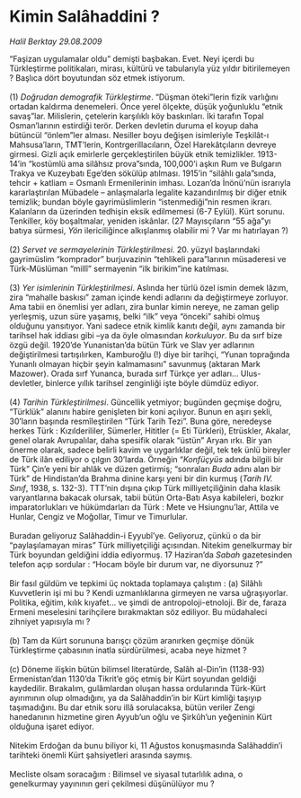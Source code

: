 # Kimin Salâhaddini ?

*Halil Berktay 29.08.2009*

<div class="taraf_structure_2col_1zq">
<div class="margen_n">



 <p>“Faşizan uygulamalar oldu” demişti başbakan. Evet. Neyi içerdi bu Türkleştirme politikaları, mirası, kültürü ve tabularıyla yüz yıldır bitirilemeyen ? Başlıca dört boyutundan söz etmek istiyorum. <br/><br/>(1) <i>Doğrudan demografik Türkleştirme</i>. “Düşman öteki”lerin fizik varlığını ortadan kaldırma denemeleri. Önce yerel ölçekte, düşük yoğunluklu “etnik savaş”lar. Milislerin, çetelerin karşılıklı köy baskınları. İki tarafın Topal Osman’larının estirdiği terör. Derken devletin duruma el koyup daha bütüncül “önlem”ler alması. Nesiller boyu değişen isimleriyle Teşkilât-ı Mahsusa’ların, TMT’lerin, Kontrgerillacıların, Özel Harekâtçıların devreye girmesi. Gizli açık emirlerle gerçekleştirilen büyük etnik temizlikler. 1913-14’in “kostümlü ama silâhsız prova”sında, 100,000’i aşkın Rum ve Bulgarın Trakya ve Kuzeybatı Ege’den sökülüp atılması. 1915’in “silâhlı gala”sında, tehcir + katliam = Osmanlı Ermenilerinin imhası. Lozan’da İnönü’nün israrıyla kararlaştırılan Mübadele – anlaşmalarla legalite kazandırılmış bir diğer etnik temizlik; bundan böyle gayrimüslimlerin “istenmediği”nin resmen ikrarı. Kalanların da üzerinden tedhişin eksik edilmemesi (6-7 Eylül). Kürt sorunu. Tenkiller, köy boşaltmalar, yeniden iskânlar. (27 Mayısçıların “55 ağa”yı batıya sürmesi, <i>Yön</i> ilericiliğince alkışlanmış olabilir mi ? Var mı hatırlayan ?) <br/><br/>(2) <i>Servet ve sermayelerinin Türkleştirilmesi</i>. 20. yüzyıl başlarındaki gayrimüslim “komprador” burjuvazinin “tehlikeli para”larının müsaderesi ve Türk-Müslüman “millî” sermayenin “ilk birikim”ine katılması. <br/><br/>(3) <i>Yer isimlerinin Türkleştirilmesi</i>. Aslında her türlü özel ismin demek lâzım, zira “mahalle baskısı” zaman içinde kendi adlarını da değiştirmeye zorluyor. Ama tabii en önemlisi yer adları, zira bunlar kimin nereye, ne zaman gelip yerleşmiş, uzun süre yaşamış, belki “ilk” veya “önceki” sahibi olmuş olduğunu yansıtıyor. Yani sadece etnik kimlik kanıtı değil, aynı zamanda bir tarihsel hak iddiası gibi –ya da öyle olmasından <i>korkuluyor</i>. Bu da sırf bize özgü değil. 1920’de Yunanistan’da bütün Türk ve Slav yer adlarının değiştirilmesi tartışılırken, Kamburoğlu (!) diye bir tarihçi, “Yunan toprağında Yunanlı olmayan hiçbir şeyin kalmamasını” savunmuş (aktaran Mark Mazower). Orada sırf Yunanca, burada sırf Türkçe yer adları... Ulus-devletler, binlerce yıllık tarihsel zenginliği işte böyle dümdüz ediyor. <br/><br/>(4) <i>Tarihin Türkleştirilmesi</i>. Güncellik yetmiyor; bugünden geçmişe doğru, “Türklük” alanını habire genişleten bir koni açılıyor. Bunun en aşırı şekli, 30’ların başında resmîleştirilen “Türk Tarih Tezi”. Buna göre, neredeyse herkes Türk : Kızılderililer, Sümerler, Hititler (= Eti Türkleri), Etrüskler, Akalar, genel olarak Avrupalılar, daha spesifik olarak “üstün” Aryan ırkı. Bir yan önerme olarak, sadece belirli kavim ve uygarlıklar değil, tek tek ünlü bireyler de Türk ilân ediliyor o çılgın 30’larda. Örneğin “<i>Konfüçyüs</i> adında bilgili bir Türk” Çin’e yeni bir ahlâk ve düzen getirmiş; “sonraları <i>Buda</i> adını alan bir Türk” de Hindistan’da Brahma dinine karşı yeni bir din kurmuş (<i>Tarih IV. Sınıf</i>, 1938, s. 132-3). TTT’nin dışına çıkıp Türk milliyetçiliğinin daha klasik varyantlarına bakacak olursak, tabii bütün Orta-Batı Asya kabileleri, bozkır imparatorlukları ve hükümdarları da Türk : Mete ve Hsiungnu’lar, Attila ve Hunlar, Cengiz ve Moğollar, Timur ve Timurlular. <br/><br/>Buradan geliyoruz Salâhaddin-i Eyyubî’ye. Geliyoruz, çünkü o da bir “paylaşılamayan miras” Türk milliyetçiliği açısından. Nitekim genelkurmay bir Türk boyundan geldiğini iddia ediyormuş. 17 Haziran’da <i>Sabah</i> gazetesinden telefon açıp sordular : “Hocam böyle bir durum var, ne diyorsunuz ?” <br/><br/>Bir fasıl güldüm ve tepkimi üç noktada toplamaya çalıştım : (a) Silâhlı Kuvvetlerin işi mi bu ? Kendi uzmanlıklarına girmeyen ne varsa uğraşıyorlar. Politika, eğitim, kılık kıyafet... ve şimdi de antropoloji-etnoloji. Bir de, faraza Ermeni meselesini tarihçilere bırakmaktan söz ediliyor. Bu müdahaleci zihniyet yapısıyla mı ? <br/><br/>(b) Tam da Kürt sorununa barışçı çözüm aranırken geçmişe dönük Türkleştirme çabasının inatla sürdürülmesi, acaba neye hizmet ? <br/><br/>(c) Döneme ilişkin bütün bilimsel literatürde, Salâh al-Din’in (1138-93) Ermenistan’dan 1130’da Tikrit’e göç etmiş bir Kürt soyundan geldiği kaydedilir. Bırakalım, gulâmlardan oluşan hassa ordularında Türk-Kürt ayırımının olup olmadığını, ya da Salâhaddin’in bir Kürt kimliği taşıyıp taşımadığını. Bu dar etnik soru illâ sorulacaksa, bütün veriler Zengi hanedanının hizmetine giren Ayyub’un oğlu ve Şirkûh’un yeğeninin Kürt olduğuna işaret ediyor. <br/><br/>Nitekim Erdoğan da bunu biliyor ki, 11 Ağustos konuşmasında Salâhaddin’i tarihteki önemli Kürt şahsiyetleri arasında saymış. <br/><br/>Mecliste olsam soracağım : Bilimsel ve siyasal tutarlılık adına, o genelkurmay yayınının geri çekilmesi düşünülüyor mu ?</p>
<br/>
<br/>
<br/>



<br/>


<div id="taraf_not">
</div>

</div>


</div>
